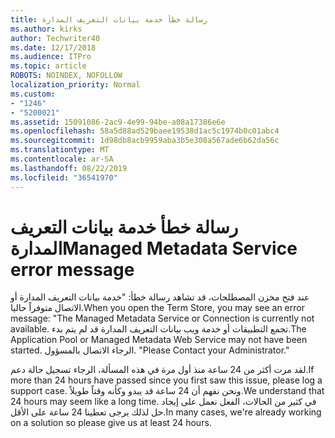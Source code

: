 ```yaml
---
title: رسالة خطأ خدمة بيانات التعريف المدارة
ms.author: kirks
author: Techwriter40
ms.date: 12/17/2018
ms.audience: ITPro
ms.topic: article
ROBOTS: NOINDEX, NOFOLLOW
localization_priority: Normal
ms.custom:
- "1246"
- "5200021"
ms.assetid: 15091086-2ac9-4e99-94be-a08a17386e6e
ms.openlocfilehash: 58a5d88ad529baee19538d1ac5c1974b0c01abc4
ms.sourcegitcommit: 1d98db8acb9959aba3b5e308a567ade6b62da56c
ms.translationtype: MT
ms.contentlocale: ar-SA
ms.lasthandoff: 08/22/2019
ms.locfileid: "36541970"
---
```

# <a name="managed-metadata-service-error-message"></a><span data-ttu-id="a4a6a-102">رسالة خطأ خدمة بيانات التعريف المدارة</span><span class="sxs-lookup"><span data-stu-id="a4a6a-102">Managed Metadata Service error message</span></span>

<span data-ttu-id="a4a6a-103">عند فتح مخزن المصطلحات، قد تشاهد رسالة خطأ: "خدمة بيانات التعريف المدارة أو الاتصال متوفراً حاليا.</span><span class="sxs-lookup"><span data-stu-id="a4a6a-103">When you open the Term Store, you may see an error message: "The Managed Metadata Service or Connection is currently not available.</span></span> <span data-ttu-id="a4a6a-104">تجمع التطبيقات أو خدمة ويب بيانات التعريف المدارة قد لم يتم بدء.</span><span class="sxs-lookup"><span data-stu-id="a4a6a-104">The Application Pool or Managed Metadata Web Service may not have been started.</span></span> <span data-ttu-id="a4a6a-105">الرجاء الاتصال بالمسؤول. "</span><span class="sxs-lookup"><span data-stu-id="a4a6a-105">Please Contact your Administrator."</span></span>
  
<span data-ttu-id="a4a6a-106">لقد مرت أكثر من 24 ساعة منذ أول مرة في هذه المسألة، الرجاء تسجيل حالة دعم.</span><span class="sxs-lookup"><span data-stu-id="a4a6a-106">If more than 24 hours have passed since you first saw this issue, please log a support case.</span></span> <span data-ttu-id="a4a6a-107">ونحن نفهم أن 24 ساعة قد يبدو وكأنه وقتاً طويلاً.</span><span class="sxs-lookup"><span data-stu-id="a4a6a-107">We understand that 24 hours may seem like a long time.</span></span> <span data-ttu-id="a4a6a-108">في كثير من الحالات، الفعل نعمل على إيجاد حل لذلك يرجى تعطينا 24 ساعة على الأقل.</span><span class="sxs-lookup"><span data-stu-id="a4a6a-108">In many cases, we're already working on a solution so please give us at least 24 hours.</span></span>
  
